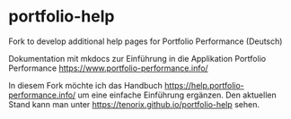 # portfolio-help
Fork to develop additional help pages for Portfolio Performance (Deutsch)

Dokumentation mit mkdocs zur Einführung in die Applikation Portfolio Performance https://www.portfolio-performance.info/

In diesem Fork möchte ich das Handbuch https://help.portfolio-performance.info/ um eine einfache Einführung ergänzen. 
Den aktuellen Stand kann man unter https://tenorix.github.io/portfolio-help sehen. 
